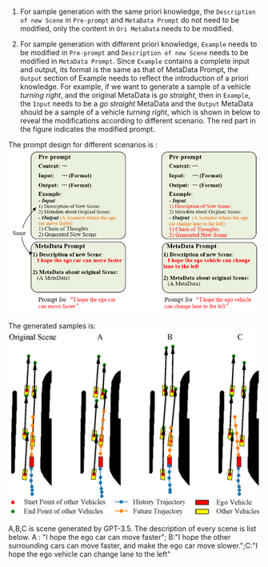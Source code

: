 1) For sample generation with the same priori knowledge, the `Description of new Scene` in  `Pre-prompt` and `MetaData Prompt` do not need to be modified,
   only the content in  `Ori MetaData` needs to be modified.

2) For sample generation with different priori knowledge, `Example` needs to be modified in `Pre-prompt` and `Description of new Scene` needs to be modified in `MetaData Prompt`.
   Since `Example` contains a complete input and output, its format is the same as that of MetaData Prompt, the `Output` section of Example needs to reflect the introduction of a priori knowledge.
   For example, if we want to generate a sample of a vehicle *turning right*, and the original MetaData is *go straight*, then in `Example`, the `Input` needs to be a *go straight* MetaData
   and the `Output` MetaData should be a sample of a vehicle *turning right*, which is shown in below to reveal the modifications according to different scenario.
   The red part in the figure indicates the modified prompt.

The prompt design for different scenarios is :
![Image text](/fig/mod_example_vis.png)

The generated samples is:
![Image text](/fig/Gen_diff_vis.png)

A,B,C is scene generated by GPT-3.5. The description of every scene is list below. A : "I hope the ego car can move faster"; B:"I hope the other surrounding cars can move faster, and make the ego car move slower.";C:"I hope the ego vehicle can change lane to the left"
